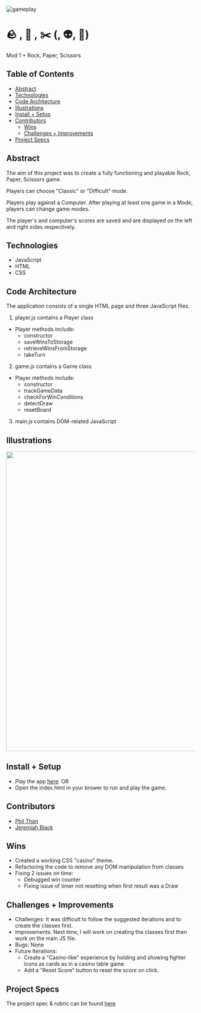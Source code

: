 ![gameplay]()
# 🪨 , 📄 , ✂️ (, 👽, 👻)

Mod 1 + Rock, Paper, Scissors

## Table of Contents
  - [Abstract](#abstract)
  - [Technologies](#technologies)
  - [Code Architecture](#code-architecture)
  - [Illustrations](#illustrations)
  - [Install + Setup](#set-up)
  - [Contributors](#contributors)
	- [Wins](#wins)
	- [Challenges + Improvements](#challenges-+-Improvements)
  - [Project Specs](#project-specs)

## Abstract
The aim of this project was to create a fully functioning and playable Rock, Paper, Scissors game.

Players can choose "Classic" or "Difficult" mode.  

Players play against a Computer.  After playing at least one game in a Mode, players can change game modes.

The player's and computer's scores are saved and are displayed on the left and right sides respectively.
## Technologies
  - JavaScript
  - HTML
  - CSS

## Code Architecture
The application consists of a single HTML page and three JavaScript files.

1. player.js contains a Player class
  - Player methods include:
    - constructor
    - saveWinsToStorage
    - retrieveWinsFromStorage
    - takeTurn

2. game.js contains a Game class
  - Player methods include:
    - constructor
    - trackGameData
    - checkForWinConditions
    - detectDraw
    - resetBoard

3. main.js contains DOM-related JavaScript


## Illustrations
<img src="https://user-images.githubusercontent.com/82873669/129105634-c33175f6-06e2-434c-9f9c-cbc58db123a8.gif" width="800"/>

## Install + Setup
- Play the app [here](https://pthan1.github.io/rock-paper-scissors/).
OR
- Open the index.html in your brower to run and play the game.

## Contributors
  - [Phil Than](https://github.com/pthan1)
  - [Jeremiah Black](https://github.com/jeremiahblackol)

## Wins
- Created a working CSS "casino" theme.
- Refactoring the code to remove any DOM manipulation from classes
- Fixing 2 issues on time:
	- Debugged win counter
	- Fixing issue of timer not resetting when first result was a Draw

## Challenges + Improvements
- Challenges: It was difficult to follow the suggested iterations and to create the classes first.  
- Improvements: Next time, I will work on creating the classes first then work on the main JS file.
- Bugs: None
- Future Iterations:
   - Create a "Casino-like" experience by holding and showing fighter icons as cards as in a casino table game.
   - Add a "Reset Score" button to reset the score on click.


## Project Specs
The project spec & rubric can be found [here](https://frontend.turing.edu/projects/module-1/rock-paper-scissors-solo.html)
